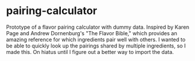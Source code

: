 # pairing-calculator
Prototype of a flavor pairing calculator with dummy data. Inspired by Karen Page and Andrew Dornenburg's "The Flavor Bible," which provides an amazing reference for which ingredients pair well with others. I wanted to be able to quickly look up the pairings shared by multiple ingredients, so I made this. On hiatus until I figure out a better way to import the data. 

